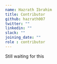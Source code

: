 ```yaml
---
name: Hazrath Ibrahim
title: Contributor
github: hazrath007
twitter: ""
linkedin: ""
slack: ""
joining_date: ""
role : contributor
---
```


Still waiting for this
